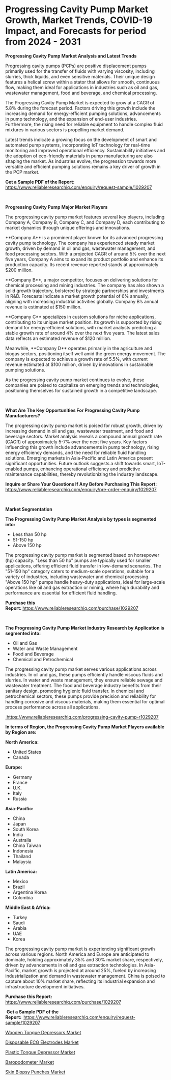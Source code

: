 <p><h1>Progressing Cavity Pump Market Growth, Market Trends, COVID-19 Impact, and Forecasts for period from 2024 - 2031</h1></p><p><strong>Progressing Cavity Pump Market Analysis and Latest Trends</strong></p>
<p><p>Progressing cavity pumps (PCPs) are positive displacement pumps primarily used for the transfer of fluids with varying viscosity, including slurries, thick liquids, and even sensitive materials. Their unique design features a helical screw within a stator that allows for smooth, continuous flow, making them ideal for applications in industries such as oil and gas, wastewater management, food and beverage, and chemical processing.</p><p>The Progressing Cavity Pump Market is expected to grow at a CAGR of 5.8% during the forecast period. Factors driving this growth include the increasing demand for energy-efficient pumping solutions, advancements in pump technology, and the expansion of end-user industries. Furthermore, the rising need for reliable equipment to handle complex fluid mixtures in various sectors is propelling market demand.</p><p>Latest trends indicate a growing focus on the development of smart and automated pump systems, incorporating IoT technology for real-time monitoring and improved operational efficiency. Sustainability initiatives and the adoption of eco-friendly materials in pump manufacturing are also shaping the market. As industries evolve, the progression towards more versatile and efficient pumping solutions remains a key driver of growth in the PCP market.</p></p>
<p><strong>Get a Sample PDF of the Report:&nbsp;</strong> <a href="https://www.reliableresearchiq.com/enquiry/request-sample/1029207">https://www.reliableresearchiq.com/enquiry/request-sample/1029207</a></p>
<p>&nbsp;</p>
<p><strong>Progressing Cavity Pump Major Market Players</strong></p>
<p><p>The progressing cavity pump market features several key players, including Company A, Company B, Company C, and Company D, each contributing to market dynamics through unique offerings and innovations. </p><p>**Company A** is a prominent player known for its advanced progressing cavity pump technology. The company has experienced steady market growth, driven by demand in oil and gas, wastewater management, and food processing sectors. With a projected CAGR of around 5% over the next five years, Company A aims to expand its product portfolio and enhance its production capacity. Its recent revenue reported stands at approximately $200 million.</p><p>**Company B**, a major competitor, focuses on delivering solutions for chemical processing and mining industries. The company has also shown a solid growth trajectory, bolstered by strategic partnerships and investments in R&D. Forecasts indicate a market growth potential of 6% annually, aligning with increasing industrial activities globally. Company B’s annual revenue is estimated at $150 million.</p><p>**Company C** specializes in custom solutions for niche applications, contributing to its unique market position. Its growth is supported by rising demand for energy-efficient solutions, with market analysts predicting a stable growth rate of around 4% over the next five years. The latest sales data reflects an estimated revenue of $120 million.</p><p>Meanwhile, **Company D** operates primarily in the agriculture and biogas sectors, positioning itself well amid the green energy movement. The company is expected to achieve a growth rate of 5.5%, with current revenue estimated at $100 million, driven by innovations in sustainable pumping solutions.</p><p>As the progressing cavity pump market continues to evolve, these companies are poised to capitalize on emerging trends and technologies, positioning themselves for sustained growth in a competitive landscape.</p></p>
<p>&nbsp;</p>
<p><strong>What Are The Key Opportunities For Progressing Cavity Pump Manufacturers?</strong></p>
<p><p>The progressing cavity pump market is poised for robust growth, driven by increasing demand in oil and gas, wastewater treatment, and food and beverage sectors. Market analysis reveals a compound annual growth rate (CAGR) of approximately 5-7% over the next five years. Key factors influencing this growth include advancements in pump technology, rising energy efficiency demands, and the need for reliable fluid handling solutions. Emerging markets in Asia-Pacific and Latin America present significant opportunities. Future outlook suggests a shift towards smart, IoT-enabled pumps, enhancing operational efficiency and predictive maintenance capabilities, thereby revolutionizing the industry landscape.</p></p>
<p><strong>Inquire or Share Your Questions If Any Before Purchasing This Report:</strong> <a href="https://www.reliableresearchiq.com/enquiry/pre-order-enquiry/1029207">https://www.reliableresearchiq.com/enquiry/pre-order-enquiry/1029207</a></p>
<p>&nbsp;</p>
<p><strong>Market Segmentation</strong></p>
<p><strong>The Progressing Cavity Pump Market Analysis by types is segmented into:</strong></p>
<p><ul><li>Less than 50 hp</li><li>51-150 hp</li><li>Above 150 hp</li></ul></p>
<p><p>The progressing cavity pump market is segmented based on horsepower (hp) capacity. "Less than 50 hp" pumps are typically used for smaller applications, offering efficient fluid transfer in low-demand scenarios. The "51-150 hp" category caters to medium-scale operations, suitable for a variety of industries, including wastewater and chemical processing. "Above 150 hp" pumps handle heavy-duty applications, ideal for large-scale operations like oil and gas extraction or mining, where high durability and performance are essential for efficient fluid handling.</p></p>
<p><strong>Purchase this Report:&nbsp;</strong><a href="https://www.reliableresearchiq.com/purchase/1029207">https://www.reliableresearchiq.com/purchase/1029207</a></p>
<p>&nbsp;</p>
<p><strong>The Progressing Cavity Pump Market Industry Research by Application is segmented into:</strong></p>
<p><ul><li>Oil and Gas</li><li>Water and Waste Management</li><li>Food and Beverage</li><li>Chemical and Petrochemical</li></ul></p>
<p><p>The progressing cavity pump market serves various applications across industries. In oil and gas, these pumps efficiently handle viscous fluids and slurries. In water and waste management, they ensure reliable sewage and wastewater treatment. The food and beverage industry benefits from their sanitary design, promoting hygienic fluid transfer. In chemical and petrochemical sectors, these pumps provide precision and reliability for handling corrosive and viscous materials, making them essential for optimal process performance across all applications.</p></p>
<p><a href="https://www.reliableresearchiq.com/progressing-cavity-pump-r1029207">&nbsp;https://www.reliableresearchiq.com/progressing-cavity-pump-r1029207</a></p>
<p><strong>In terms of Region, the Progressing Cavity Pump Market Players available by Region are:</strong></p>
<p>
    <p> <strong> North America: </strong>
        <ul>
            <li>United States</li>
            <li>Canada</li>
        </ul>
        </p> 
    <p> <strong> Europe: </strong>
        <ul>
            <li>Germany</li>
            <li>France</li>
            <li>U.K.</li>
            <li>Italy</li>
            <li>Russia</li>
        </ul>
        </p> 
    <p> <strong> Asia-Pacific: </strong>
        <ul>
            <li>China</li>
            <li>Japan</li>
            <li>South Korea</li>
            <li>India</li>
            <li>Australia</li>
            <li>China Taiwan</li>
            <li>Indonesia</li>
            <li>Thailand</li>
            <li>Malaysia</li>
        </ul>
        </p> 
    <p> <strong> Latin America: </strong>
        <ul>
            <li>Mexico</li>
            <li>Brazil</li>
            <li>Argentina Korea</li>
            <li>Colombia</li>
        </ul>
        </p> 
    <p> <strong> Middle East & Africa: </strong>
        <ul>
            <li>Turkey</li>
            <li>Saudi</li>
            <li>Arabia</li>
            <li>UAE</li>
            <li>Korea</li>
        </ul>
    </p>
    </p>
<p><p>The progressing cavity pump market is experiencing significant growth across various regions. North America and Europe are anticipated to dominate, holding approximately 35% and 30% market share, respectively, driven by advancements in oil and gas extraction technologies. In Asia-Pacific, market growth is projected at around 25%, fueled by increasing industrialization and demand in wastewater management. China is poised to capture about 10% market share, reflecting its industrial expansion and infrastructure development initiatives.</p></p>
<p><strong>Purchase this Report: </strong><a href="https://www.reliableresearchiq.com/purchase/1029207">https://www.reliableresearchiq.com/purchase/1029207</a></p>
<p>&nbsp;<strong>Get a Sample PDF of the Report:&nbsp;&nbsp;</strong><a href="https://www.reliableresearchiq.com/enquiry/request-sample/1029207">https://www.reliableresearchiq.com/enquiry/request-sample/1029207</a></p>
<p><strong></strong></p>
<p><p><a href="https://www.linkedin.com/pulse/wooden-tongue-depressors-market-indicators-size-regional-isqke?trackingId=6dYa4hwiQFax24HpHGA5%2Fw%3D%3D">Wooden Tongue Depressors Market</a></p><p><a href="https://www.linkedin.com/pulse/global-disposable-ecg-electrodes-market-exploring-share-trends-8jsue?trackingId=6ukMIFIQR7ea9HpFXBLkbA%3D%3D">Disposable ECG Electrodes Market</a></p><p><a href="https://www.linkedin.com/pulse/plastic-tongue-depressor-market-research-report-exploring-pcmje?trackingId=bAs4yE61sKULTrtZZCOafQ%3D%3D">Plastic Tongue Depressor Market</a></p><p><a href="https://www.linkedin.com/pulse/baropodometer-market-size-share-competitive-landscape-trend-kur0e?trackingId=6o3Jnj%2BmQ4OsKEJdZEo0wQ%3D%3D">Baropodometer Market</a></p><p><a href="https://www.linkedin.com/pulse/global-skin-biopsy-punches-market-opportunities-forecast-ounoe?trackingId=GIz%2BPl6%2BRU2RRAyAh4yBZg%3D%3D">Skin Biopsy Punches Market</a></p></p>